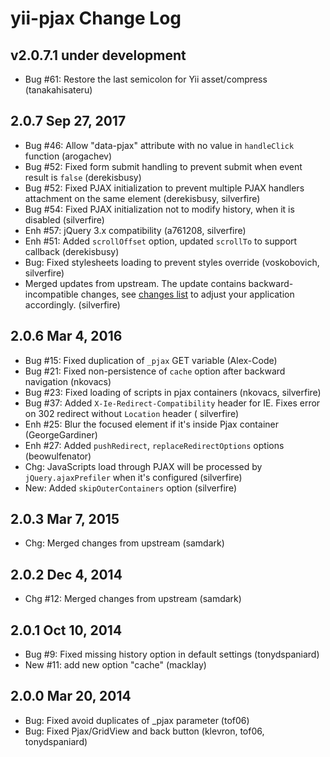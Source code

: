 yii-pjax Change Log
===================

v2.0.7.1 under development
------------------------

- Bug #61: Restore the last semicolon for Yii asset/compress (tanakahisateru)

2.0.7 Sep 27, 2017
-----------------

- Bug #46: Allow "data-pjax" attribute with no value in `handleClick` function (arogachev)
- Bug #52: Fixed form submit handling to prevent submit when event result is `false` (derekisbusy)
- Bug #52: Fixed PJAX initialization to prevent multiple PJAX handlers attachment on the same element (derekisbusy,
  silverfire)
- Bug #54: Fixed PJAX initialization not to modify history, when it is disabled (silverfire)
- Enh #57: jQuery 3.x compatibility (a761208, silverfire)
- Enh #51: Added `scrollOffset` option, updated `scrollTo` to support callback (derekisbusy)
- Bug: Fixed stylesheets loading to prevent styles override (voskobovich, silverfire)
- Merged updates from upstream. The update contains backward-incompatible changes,
  see [changes list](https://github.com/yiisoft/jquery-pjax/issues/55#issuecomment-310109608) to adjust your application
  accordingly. (silverfire)

2.0.6 Mar 4, 2016
-----------------

- Bug #15: Fixed duplication of `_pjax` GET variable (Alex-Code)
- Bug #21: Fixed non-persistence of `cache` option after backward navigation (nkovacs)
- Bug #23: Fixed loading of scripts in pjax containers (nkovacs, silverfire)
- Bug #37: Added `X-Ie-Redirect-Compatibility` header for IE. Fixes error on 302 redirect without `Location` header (
  silverfire)
- Enh #25: Blur the focused element if it's inside Pjax container (GeorgeGardiner)
- Enh #27: Added `pushRedirect`, `replaceRedirectOptions` options (beowulfenator)
- Chg: JavaScripts load through PJAX will be processed by `jQuery.ajaxPrefiler` when it's configured (silverfire)
- New: Added `skipOuterContainers` option (silverfire)

2.0.3 Mar 7, 2015
-----------------

- Chg: Merged changes from upstream (samdark)

2.0.2 Dec 4, 2014
-----------------

- Chg #12: Merged changes from upstream (samdark)

2.0.1 Oct 10, 2014
------------------

- Bug #9: Fixed missing history option in default settings (tonydspaniard)
- New #11: add new option "cache" (macklay)

2.0.0 Mar 20, 2014
------------------

- Bug: Fixed avoid duplicates of _pjax parameter (tof06)
- Bug: Fixed Pjax/GridView and back button (klevron, tof06, tonydspaniard)

